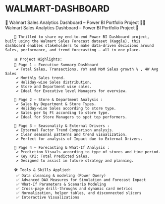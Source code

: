 # WALMART-DASHBOARD

🔆 Walmart Sales Analytics Dashboard – Power BI Portfolio Project 🔆🔆 Walmart Sales Analytics Dashboard – Power BI Portfolio Project 🔆

        🎯 Thrilled to share my end-to-end Power BI Dashboard project, built using the Walmart Sales Forecast dataset (Kaggle), this dashboard enables stakeholders to make data-driven decisions around Sales, performance, and trend forecasting — all in one place.

        📊 Project Highlights:
        📌 Page 1 – Executive Summary Dashboard
         ✔️ Total Sales, Transactions, YoY and MoM Sales growth % , 4W Avg Sales
         ✔️ Monthly Sales trend.
         ✔️ Holiday-wise Sales distribution.
         ✔️ Store and Department wise sales.
         ✔️ Ideal for Executive level Managers for overview.

        📌 Page 2 – Store & Department Analysis :
         ✔️ Sales by Department & Store Types.
         ✔️ Holiday-wise Sales according to store type.
         ✔️ Sales per Sq Ft according to store type.
         ✔️ Ideal for Store Managers to spot top performers.

        📌 Page 3 – Seasonality & External Drivers :
         ✔️ External Factor Trend Comparison analysis.
         ✔️ Clear seasonal patterns and trend visualization.
         ✔️ Perfect for analysis of Impact due to External Drivers.

        📌 Page 4 – Forecasting & What-If Analysis :
         ✔️ Prediction Visuals according to type of stores and time period.
         ✔️ Key KPI: Total Predicted Sales.
         ✔️ Designed to assist in future strategy and planning. 

        🛠️ Tools & Skills Applied:
         ✅ Data cleaning & modeling (Power Query)
         ✅ Advanced DAX Measures for Simulation and Forecast Impact
         ✅ What-If Parameters & Scenario Modeling
         ✅ Cross-page drill-throughs and dynamic card metrics
         ✅ Normalization, helper tables, and disconnected slicers
         ✅ Interactive Visualizations
